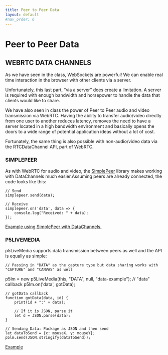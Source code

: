```yaml
---
title: Peer to Peer Data
layout: default
#nav_order: 6
---
```


# Peer to Peer Data

## WEBRTC DATA CHANNELS

As we have seen in the class, WebSockets are powerful! We can enable real time interaction in the browser with other clients via a server.

Unfortunately, this last part, “via a server” does create a limitation. A server is required with enough bandwidth and horsepower to handle the data that clients would like to share.

We have also seen in class the power of Peer to Peer audio and video transmission via WebRTC. Having the ability to transfer audio/video directly from one user to another reduces latency, removes the need to have a server located in a high bandwidth environment and basically opens the doors to a wide range of potential application ideas without a lot of cost.

Fortunately, the same thing is also possible with non-audio/video data via the RTCDataChannel API, part of WebRTC.

### SIMPLEPEER

As with WebRTC for audio and video, the [SimplePeer](https://github.com/feross/simple-peer) library makes working with DataChannels much easier.Assuming peers are already connected, the code looks like this:

    // Send
    simplepeer.send(data);

    // Receive
    simplepeer.on('data', data => {
    	console.log("Received: " + data);
    });

[Example using SimplePeer with DataChannels.](https://itp.nyu.edu/~sve204/liveweb_spring2023/datachannels-simplepeer.zip)

### P5LIVEMEDIA

p5LiveMedia supports data transmission between peers as well and the API is equally as simple:

    // Passing in "DATA" as the capture type but data sharing works with "CAPTURE" and "CANVAS" as well

p5lm = new p5LiveMedia(this, "DATA", null, "data-example");
// "data" callback
p5lm.on('data', gotData);

    // gotData callback
    function gotData(data, id) {
    	print(id + ":" + data);

    	// If it is JSON, parse it
    	let d = JSON.parse(data);
    }

    // Sending Data: Package as JSON and then send
    let dataToSend = {x: mouseX, y: mouseY};
    p5lm.send(JSON.stringify(dataToSend));

[Example](https://editor.p5js.org/shawn/sketches/w83C-S6DU)

